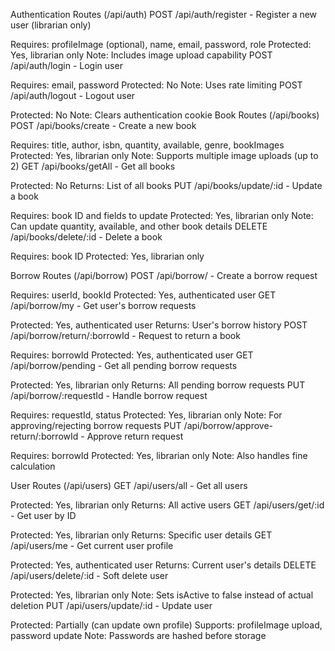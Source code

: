 Authentication Routes (/api/auth)
POST /api/auth/register - Register a new user (librarian only)

Requires: profileImage (optional), name, email, password, role
Protected: Yes, librarian only
Note: Includes image upload capability
POST /api/auth/login - Login user

Requires: email, password
Protected: No
Note: Uses rate limiting
POST /api/auth/logout - Logout user

Protected: No
Note: Clears authentication cookie
Book Routes (/api/books)
POST /api/books/create - Create a new book

Requires: title, author, isbn, quantity, available, genre, bookImages
Protected: Yes, librarian only
Note: Supports multiple image uploads (up to 2)
GET /api/books/getAll - Get all books

Protected: No
Returns: List of all books
PUT /api/books/update/:id - Update a book

Requires: book ID and fields to update
Protected: Yes, librarian only
Note: Can update quantity, available, and other book details
DELETE /api/books/delete/:id - Delete a book

Requires: book ID
Protected: Yes, librarian only




Borrow Routes (/api/borrow)
POST /api/borrow/ - Create a borrow request

Requires: userId, bookId
Protected: Yes, authenticated user
GET /api/borrow/my - Get user's borrow requests

Protected: Yes, authenticated user
Returns: User's borrow history
POST /api/borrow/return/:borrowId - Request to return a book

Requires: borrowId
Protected: Yes, authenticated user
GET /api/borrow/pending - Get all pending borrow requests

Protected: Yes, librarian only
Returns: All pending borrow requests
PUT /api/borrow/:requestId - Handle borrow request

Requires: requestId, status
Protected: Yes, librarian only
Note: For approving/rejecting borrow requests
PUT /api/borrow/approve-return/:borrowId - Approve return request

Requires: borrowId
Protected: Yes, librarian only
Note: Also handles fine calculation

User Routes (/api/users)
GET /api/users/all - Get all users

Protected: Yes, librarian only
Returns: All active users
GET /api/users/get/:id - Get user by ID

Protected: Yes, librarian only
Returns: Specific user details
GET /api/users/me - Get current user profile

Protected: Yes, authenticated user
Returns: Current user's details
DELETE /api/users/delete/:id - Soft delete user

Protected: Yes, librarian only
Note: Sets isActive to false instead of actual deletion
PUT /api/users/update/:id - Update user

Protected: Partially (can update own profile)
Supports: profileImage upload, password update
Note: Passwords are hashed before storage
